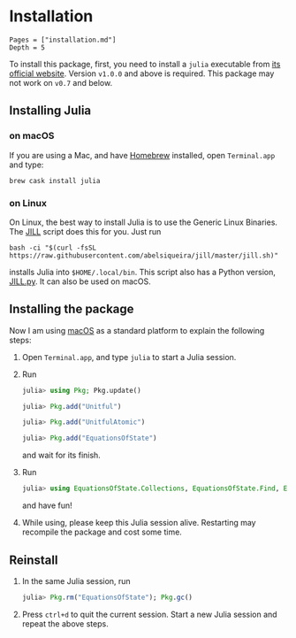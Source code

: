 # Installation

```@contents
Pages = ["installation.md"]
Depth = 5
```

To install this package, first, you need to install a `julia` executable from
[its official website](https://julialang.org/downloads/). Version `v1.0.0` and
above is required. This package may not work on `v0.7` and below.

## Installing Julia

### on macOS

If you are using a Mac, and have [Homebrew](https://brew.sh) installed, open
`Terminal.app` and type:

```shell
brew cask install julia
```

### on Linux

On Linux, the best way to install Julia is to use the Generic Linux Binaries. The
[JILL](https://github.com/abelsiqueira/jill) script does this for you. Just run

```shell
bash -ci "$(curl -fsSL https://raw.githubusercontent.com/abelsiqueira/jill/master/jill.sh)"
```

installs Julia into `$HOME/.local/bin`. This script also has a Python version,
[JILL.py](https://github.com/johnnychen94/jill.py). It can also be used on macOS.

## Installing the package

Now I am using [macOS](https://en.wikipedia.org/wiki/MacOS) as a standard
platform to explain the following steps:

1. Open `Terminal.app`, and type `julia` to start a Julia session.

2. Run

   ```julia
   julia> using Pkg; Pkg.update()

   julia> Pkg.add("Unitful")

   julia> Pkg.add("UnitfulAtomic")

   julia> Pkg.add("EquationsOfState")
   ```

   and wait for its finish.

3. Run

   ```julia
   julia> using EquationsOfState.Collections, EquationsOfState.Find, EquationsOfState.NonlinearFitting, Unitful, UnitfulAtomic
   ```

   and have fun!

4. While using, please keep this Julia session alive. Restarting may recompile
   the package and cost some time.

## Reinstall

1. In the same Julia session, run

   ```julia
   julia> Pkg.rm("EquationsOfState"); Pkg.gc()
   ```

2. Press `ctrl+d` to quit the current session. Start a new Julia session and
   repeat the above steps.
